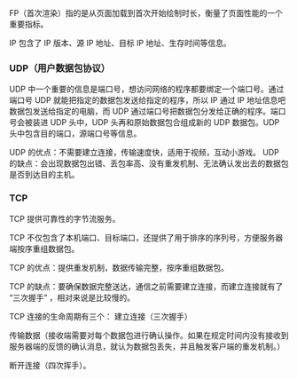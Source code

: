 FP（首次渲染）指的是从页面加载到首次开始绘制时长，衡量了页面性能的一个重要指标。

IP 包含了 IP 版本、源 IP 地址、目标 IP 地址、生存时间等信息。

### UDP（用户数据包协议）

UDP 中一个重要的信息是端口号，想访问网络的程序都要绑定一个端口号。通过端口号 UDP 就能把指定的数据包发送给指定的程序，所以 IP 通过 IP 地址信息吧数据包发送给指定的电脑，而 UDP 通过端口号把数据包分发给正确的程序。端口号会被装进 UDP 头中，UDP 头再和原始数据包合组成新的 UDP 数据包。UDP 头中包含目的端口，源端口号等信息。

UDP 的优点：不需要建立连接，传输速度快，适用于视频，互动小游戏。
UDP 的缺点：会出现数据包出错、丢包率高、没有重发机制、无法确认发出去的数据包是否到达目的主机。

### TCP

TCP 提供可靠性的字节流服务。

TCP 不仅包含了本机端口、目标端口，还提供了用于排序的序列号，方便服务器端按序重组数据包。

TCP 的优点：提供重发机制，数据传输完整，按序重组数据包。

TCP 的缺点：要确保数据完整送达，通信之前需要建立连接，而建立连接就有了 “三次握手” ，相对来说是比较慢的。

TCP 连接的生命周期有三个：
建立连接（三次握手）

传输数据（接收端需要对每个数据包进行确认操作。如果在规定时间内没有接收到服务器端的反馈的确认消息，就认为数据包丢失，并且触发客户端的重发机制。）

断开连接（四次挥手）。
